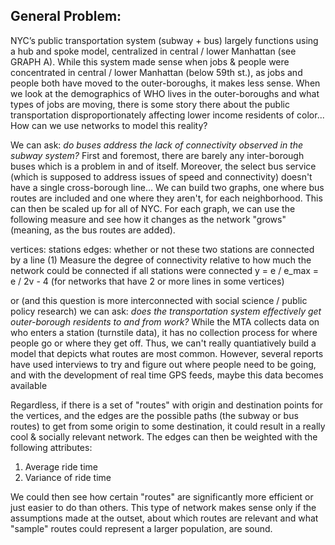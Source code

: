## General Problem: 
NYC’s public transportation system (subway + bus) largely functions using a hub and spoke model, centralized in central / lower Manhattan (see GRAPH A).
While this system made sense when jobs & people were concentrated in central / lower Manhattan (below 59th st.), as jobs and people both have moved to the outer-boroughs, it makes less sense. 
When we look at the demographics of WHO lives in the outer-boroughs and what types of jobs are moving, there is some story there about the public transportation disproportionately affecting lower income residents of color...
How can we use networks to model this reality? 

We can ask: *do buses address the lack of connectivity observed in the subway system?* 
First and foremost, there are barely any inter-borough buses which is a problem in and of itself. Moreover, the select bus service (which is supposed to address issues of speed and connectivity) doesn't have a single cross-borough line...
We can build two graphs, one where bus routes are included and one where they aren't, for each neighborhood. This can then be scaled up for all of NYC. 
For each graph, we can use the following measure and see how it changes as the network "grows" (meaning, as the bus routes are added).

vertices: stations
edges: whether or not these two stations are connected by a line
(1) Measure the degree of connectivity relative to how much the network could be connected if all stations were connected
y = e / e_max = e / 2v - 4 (for networks that have 2 or more lines in some vertices)

or (and this question is more interconnected with social science / public policy research) we can ask: *does the transportation system effectively get outer-borough residents to and from work?*
While the MTA collects data on who enters a station (turnstile data), it has no collection process for where people go or where they get off. Thus, we can't really quantiatively build a model that depicts what routes are most common. 
However, several reports have used interviews to try and figure out where people need to be going, and with the development of real time GPS feeds, maybe this data becomes available

Regardless, if there is a set of "routes" with origin and destination points for the vertices, and the edges are the possible paths (the subway or bus routes) to get from some origin to some destination, it could result in a really cool & socially relevant network. 
The edges can then be weighted with the following attributes:
1. Average ride time 
2. Variance of ride time

We could then see how certain "routes" are significantly more efficient or just easier to do than others. This type of network makes sense only if the assumptions made at the outset, about which routes are relevant and what "sample" routes could represent a larger population, are sound. 

